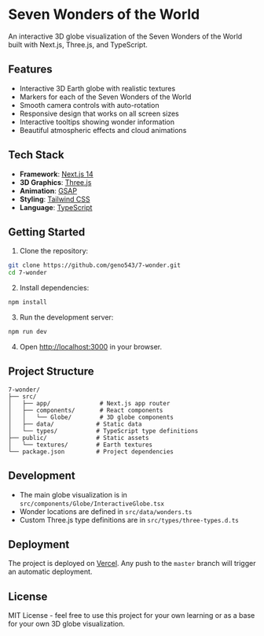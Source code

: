 # Seven Wonders of the World

An interactive 3D globe visualization of the Seven Wonders of the World built with Next.js, Three.js, and TypeScript.

## Features

- Interactive 3D Earth globe with realistic textures
- Markers for each of the Seven Wonders of the World
- Smooth camera controls with auto-rotation
- Responsive design that works on all screen sizes
- Interactive tooltips showing wonder information
- Beautiful atmospheric effects and cloud animations

## Tech Stack

- **Framework**: [Next.js 14](https://nextjs.org/)
- **3D Graphics**: [Three.js](https://threejs.org/)
- **Animation**: [GSAP](https://greensock.com/gsap/)
- **Styling**: [Tailwind CSS](https://tailwindcss.com/)
- **Language**: [TypeScript](https://www.typescriptlang.org/)

## Getting Started

1. Clone the repository:
```bash
git clone https://github.com/geno543/7-wonder.git
cd 7-wonder
```

2. Install dependencies:
```bash
npm install
```

3. Run the development server:
```bash
npm run dev
```

4. Open [http://localhost:3000](http://localhost:3000) in your browser.

## Project Structure

```
7-wonder/
├── src/
│   ├── app/              # Next.js app router
│   ├── components/       # React components
│   │   └── Globe/        # 3D globe components
│   ├── data/            # Static data
│   └── types/           # TypeScript type definitions
├── public/              # Static assets
│   └── textures/        # Earth textures
└── package.json         # Project dependencies
```

## Development

- The main globe visualization is in `src/components/Globe/InteractiveGlobe.tsx`
- Wonder locations are defined in `src/data/wonders.ts`
- Custom Three.js type definitions are in `src/types/three-types.d.ts`

## Deployment

The project is deployed on [Vercel](https://vercel.com). Any push to the `master` branch will trigger an automatic deployment.

## License

MIT License - feel free to use this project for your own learning or as a base for your own 3D globe visualization.
